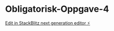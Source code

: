 # Obligatorisk-Oppgave-4

[Edit in StackBlitz next generation editor ⚡️](https://stackblitz.com/~/github.com/PeterBuvik/Obligatorisk-Oppgave-4)
